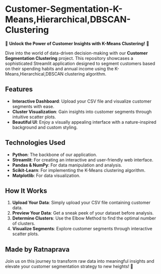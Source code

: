 # Customer-Segmentation-K-Means,Hierarchical,DBSCAN-Clustering

🌟 **Unlock the Power of Customer Insights with K-Means Clustering!** 🌟

Dive into the world of data-driven decision-making with our **Customer Segmentation  Clustering** project. This repository showcases a sophisticated Streamlit application designed to segment customers based on their spending habits and annual income using the K-Means,Hierarchical,DBSCAN clustering algorithm.

##  Features

- **Interactive Dashboard**: Upload your CSV file and visualize customer segments with ease.
- **Cluster Visualization**: Gain insights into customer segments through intuitive scatter plots.
- **Beautiful UI**: Enjoy a visually appealing interface with a nature-inspired background and custom styling.

##  Technologies Used

- **Python**: The backbone of our application.
- **Streamlit**: For creating an interactive and user-friendly web interface.
- **Pandas & NumPy**: For data manipulation and analysis.
- **Scikit-Learn**: For implementing the K-Means clustering algorithm.
- **Matplotlib**: For data visualization.

##  How It Works

1. **Upload Your Data**: Simply upload your CSV file containing customer data.
2. **Preview Your Data**: Get a sneak peek of your dataset before analysis.
3. **Determine Clusters**: Use the Elbow Method to find the optimal number of clusters.
4. **Visualize Segments**: Explore customer segments through interactive scatter plots.

##  Made   by Ratnaprava

Join us on this journey to transform raw data into meaningful insights and elevate your customer segmentation strategy to new heights! 🚀
